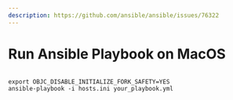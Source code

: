 ```yaml
---
description: https://github.com/ansible/ansible/issues/76322
---
```


# Run Ansible Playbook on MacOS

```

export OBJC_DISABLE_INITIALIZE_FORK_SAFETY=YES
ansible-playbook -i hosts.ini your_playbook.yml

```
